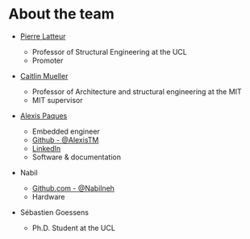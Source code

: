 About the team
==================

* [Pierre Latteur](https://www.uclouvain.be/446401.html)
  * Professor of Structural Engineering at the UCL
  * Promoter

* [Caitlin Mueller](http://www.caitlinmueller.com/)
  * Professor of Architecture and structural engineering at the MIT 
  * MIT supervisor

* [Alexis Paques](mailto:alexis.paques@gmail.com)
  * Embedded engineer
  * [Github - @AlexisTM](http://github.com/AlexisTM) 
  * [LinkedIn](http://www.linkedin.com/in/alexispaques)
  * Software & documentation

* Nabil 
  * [Github.com - @Nabilneh](http://github.com/nabilneh)
  * Hardware 

* Sébastien Goessens
  * Ph.D. Student at the UCL
